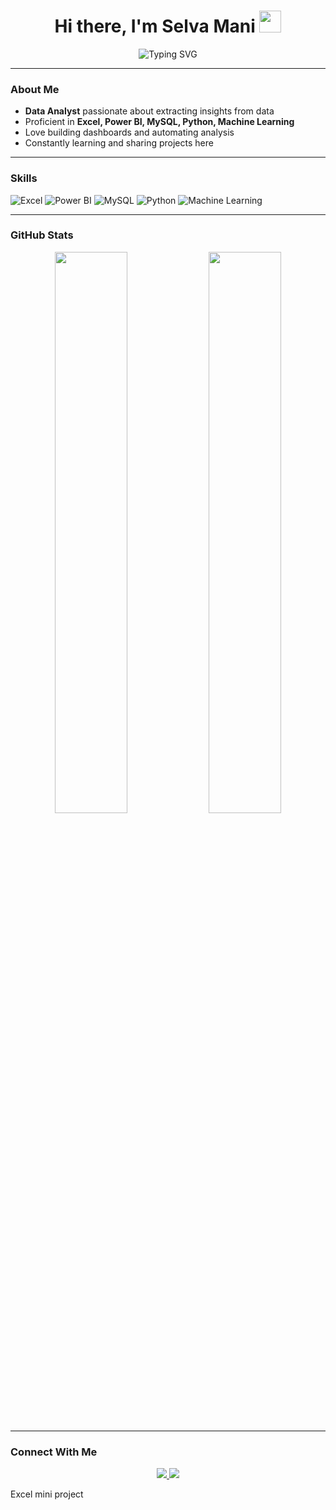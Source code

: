 <h1 align="center">Hi there, I'm Selva Mani <img src="https://media.giphy.com/media/hvRJCLFzcasrR4ia7z/giphy.gif" width="35"></h1>

<p align="center">
  <img src="https://readme-typing-svg.herokuapp.com?font=Fira+Code&size=24&pause=1000&color=1ED760&center=true&vCenter=true&width=500&lines=Data+Analyst;Excel+%7C+Power+BI+%7C+Python;SQL+%7C+Machine+Learning;Welcome+to+my+GitHub!" alt="Typing SVG" />
</p>

---

### **About Me**

- **Data Analyst** passionate about extracting insights from data  
- Proficient in **Excel, Power BI, MySQL, Python, Machine Learning**
- Love building dashboards and automating analysis
- Constantly learning and sharing projects here

---

### **Skills**

![Excel](https://img.shields.io/badge/Excel-217346?style=for-the-badge&logo=microsoft-excel&logoColor=white)
![Power BI](https://img.shields.io/badge/Power%20BI-F2C811?style=for-the-badge&logo=powerbi&logoColor=black)
![MySQL](https://img.shields.io/badge/MySQL-00758F?style=for-the-badge&logo=mysql&logoColor=white)
![Python](https://img.shields.io/badge/Python-3670A0?style=for-the-badge&logo=python&logoColor=white)
![Machine Learning](https://img.shields.io/badge/Machine%20Learning-brightgreen?style=for-the-badge)

---

### **GitHub Stats**

<p align="center">
  <img src="https://github-readme-stats.vercel.app/api?username=yourusername&show_icons=true&theme=radical" width="48%" />
  <img src="https://github-readme-streak-stats.herokuapp.com/?user=yourusername&theme=radical" width="48%" />
</p>

---

### **Connect With Me**

<p align="center">
  <a href="https://www.linkedin.com/in/selvamani07/" target="_blank">
    <img src="https://img.shields.io/badge/LinkedIn-blue?style=for-the-badge&logo=linkedin&logoColor=white" />
  </a>
  <a href="mailto:youremail@example.com">
    <img src="https://img.shields.io/badge/Gmail-red?style=for-the-badge&logo=gmail&logoColor=white" />
  </a>
</p>


Excel mini project
